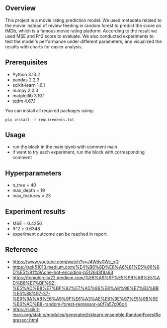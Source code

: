 ## Overview
This project is a movie rating prediction model. We used metadata related to the movie instead of review feeding in random forest to predict the score on IMDb, which is a famous movie rating platform. According to the result we used MSE and R^2 score to evaluate.
We also conducted experiments to test the model's performance under different parameters, and visualized the results with charts for easier analysis.

## Prerequisites
- Python 3.13.2
- pandas 2.2.3
- scikit-learn 1.6.1
- numpy 2.2.3
- matplotlib 3.10.1
- tqdm 4.67.1

You can install all required packages using:

```
pip install -r requirements.txt
```
## Usage
- run the block in the main.ipynb with comment main
- if want to try each experiment, run the block with corresponding comment

## Hyperparameters
- n_tree = 40
- max_depth = 19
- max_features = 23

## Experiment results
- MSE = 0.4256
- R^2 = 0.6348
- experiment outcome can be reached in report 

## Reference
- https://www.youtube.com/watch?v=J4Wdy0Wc_xQ
- https://axk51013.medium.com/%E4%B8%8D%E8%A6%81%E5%86%8D%E5%81%9Aone-hot-encoding-b5126d3f8a63
- https://tomohiroliu22.medium.com/%E6%A9%9F%E5%99%A8%E5%AD%B8%E7%BF%92-%E5%AD%B8%E7%BF%92%E7%AD%86%E8%A8%98%E7%B3%BB%E5%88%97-37-%E9%9A%A8%E6%A9%9F%E6%A3%AE%E6%9E%97%E5%9B%9E%E6%AD%B8-random-forest-regressor-a0f7a57c06c4
- https://scikit-learn.org/stable/modules/generated/sklearn.ensemble.RandomForestRegressor.html
